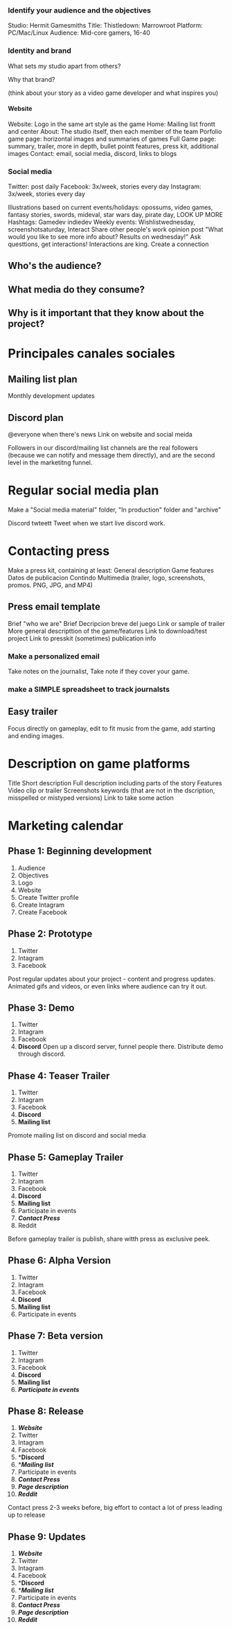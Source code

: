 ### Identify your audience and the objectives
Studio: Hermit Gamesmiths
Title: Thistledown: Marrowroot
Platform: PC/Mac/Linux
Audience: Mid-core gamers, 16-40

### Identity and brand
What sets my studio apart from others?

Why that brand?

(think about your story as a video game developer and what inspires you)

#### Website
Website: Logo in the same art style as the game
Home: Mailing list frontt and center
About: The studio itself, then each member of the team
Porfolio game page: horizontal images and summaries of games
Full Game page: summary, trailer, more in depth, bullet pointt features, press kit, additional images
Contact: email, social media, discord, links to blogs

### Social media
Twitter: post daily
Facebook: 3x/week, stories every day
Instagram: 3x/week, stories every day

Illustrations based on current events/holidays: opossums, video games, fantasy stories, swords, mideval, star wars day, pirate day, LOOK UP MORE
Hashtags: Gamedev indiedev
Weekly events: Wishlistwednesday, screenshotsaturday, 
Interact
Share other people's work
opinion post
"What would you like to see more info about? Results on wednesday!"
Ask questtions, get interactions! Interactions are king.
Create a connection

## Who's the audience?

## What media do they consume?

## Why is it important that they know about the project?

# Principales canales sociales
## Mailing list plan
Monthly development updates
## Discord plan
@everyone when there's news
Link on website and social meida


Followers in our discord/mailing list channels are the real followers (because we can notify and message them directly), and are the second level in the marketitng funnel.


# Regular social media plan
Make a "Social media material" folder, "In production" folder and "archive"

Discord twteett
Tweet when we start live discord work.

# Contacting press
Make a press kit, containing at least:
General description
Game features
Datos de publicacion
Contindo Multimedia (trailer, logo, screenshots, promos. PNG, JPG, and MP4)

## Press email template
Brief "who we are"
Brief Decripcion breve del juego
Link or sample of trailer
More general descripttion of the game/features
Link to download/test project
Link to presskit
(sometimes) publication info

### Make a personalized email
Take notes on the journalist, Take note if they cover your game.

### make a SIMPLE spreadsheet to track journalsts


## Easy trailer
Focus directly on gameplay, edit to fit music from the game, add starting and ending images.





# Description on game platforms
Title
Short description
Full description including parts of the story
Features
Video clip or trailer
Screenshots
keywords (that are not in the dscription, misspelled or mistyped versions)
Link to take some action


# Marketing calendar
## Phase 1: Beginning development
1. Audience
2. Objectives
3. Logo
4. Website
5. Create Twitter profile
6. Create Intagram
7. Create Facebook


## Phase 2: Prototype
1. Twitter 
2. Intagram 
3. Facebook

Post regular updates about your project - content and progress updates. Animated gifs and videos, or even links where audience can try it out.
## Phase 3: Demo

1. Twitter 
2. Intagram 
3. Facebook
4. **Discord**
Open up a discord server, funnel people there.
Distribute demo through discord.


## Phase 4: Teaser Trailer
1. Twitter 
2. Intagram 
3. Facebook
4. **Discord**
5. **Mailing list**

Promote mailing list on discord and social media

## Phase 5: Gameplay Trailer
1. Twitter 
2. Intagram 
3. Facebook
4. **Discord**
5. **Mailing list**
6. Participate in events
7. ***Contact Press***
8. Reddit

Before gameplay trailer is publish, share witth press as exclusive peek.
## Phase 6: Alpha Version
1. Twitter 
2. Intagram 
3. Facebook
4. **Discord**
5. **Mailing list**
6. Participate in events
## Phase 7: Beta version
1. Twitter 
2. Intagram 
3. Facebook
4. **Discord**
5. **Mailing list**
6. ***Participate in events***
## Phase 8: Release
1. ***Website***
2. Twitter 
3. Intagram 
4. Facebook
5. ***Discord**
6. ****Mailing list***
7. Participate in events
8. ***Contact Press***
9. ***Page description***
10. ***Reddit***

Contact press 2-3 weeks before, big effort to contact a lot of press leading up to release


## Phase 9: Updates
1. ***Website***
2. Twitter 
3. Intagram 
4. Facebook
5. ***Discord**
6. ****Mailing list***
7. Participate in events
8. ***Contact Press***
9. ***Page description***
10. ***Reddit***








